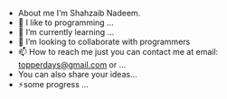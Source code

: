 - About me I’m Shahzaib Nadeem.
- 👀 I like to programming ...
- 🌱 I’m currently learning ...
- 💞️ I’m looking to collaborate with programmers
- 📫 How to reach me just you can contact me at email: topperdays@gmail.com or ...
-  You can also share your ideas...
- ⚡some progress ...

